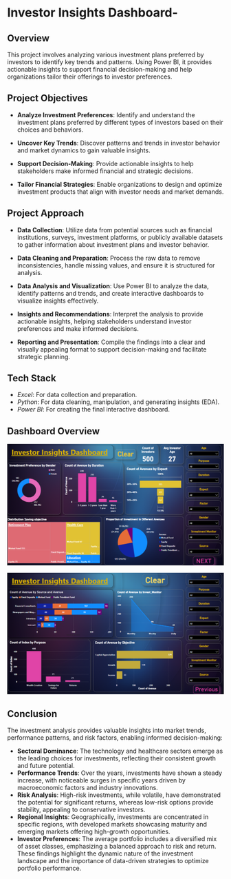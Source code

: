# Investor Insights Dashboard-
## Overview 
This project involves analyzing various investment plans preferred by investors to identify key trends and patterns. Using Power BI, it provides actionable insights to support financial decision-making and help organizations tailor their offerings to investor preferences.


## Project Objectives
 * **Analyze Investment Preferences**:
Identify and understand the investment plans preferred by different types of investors based on their choices and behaviors.

 * **Uncover Key Trends**:
Discover patterns and trends in investor behavior and market dynamics to gain valuable insights.

 * **Support Decision-Making**:
Provide actionable insights to help stakeholders make informed financial and strategic decisions.

 * **Tailor Financial Strategies**:
Enable organizations to design and optimize investment products that align with investor needs and market demands.


## Project Approach
 * **Data Collection**:
Utilize data from potential sources such as financial institutions, surveys, investment platforms, or publicly available datasets to gather information about investment plans and investor behavior.

 * **Data Cleaning and Preparation**:
Process the raw data to remove inconsistencies, handle missing values, and ensure it is structured for analysis.

 * **Data Analysis and Visualization**:
Use Power BI to analyze the data, identify patterns and trends, and create interactive dashboards to visualize insights effectively.

 * **Insights and Recommendations**:
Interpret the analysis to provide actionable insights, helping stakeholders understand investor preferences and make informed decisions.

 * **Reporting and Presentation**:
Compile the findings into a clear and visually appealing format to support decision-making and facilitate strategic planning.


## Tech Stack
* *Excel*: For data collection and preparation.
* *Python*: For data cleaning, manipulation, and generating insights (EDA).
* *Power BI*: For creating the final interactive dashboard.


## Dashboard Overview
![Dashboard Image](Project%20image/Invest_Main.png)

![Investors Insights](Project%20image/Invest_insight.png)



## Conclusion
The investment analysis provides valuable insights into market trends, performance patterns, and risk factors, enabling informed decision-making:

* **Sectoral Dominance**: The technology and healthcare sectors emerge as the leading choices for investments, reflecting their consistent growth and future potential.
* **Performance Trends**: Over the years, investments have shown a steady increase, with noticeable surges in specific years driven by macroeconomic factors and industry innovations.
* **Risk Analysis**: High-risk investments, while volatile, have demonstrated the potential for significant returns, whereas low-risk options provide stability, appealing to conservative investors.
* **Regional Insights**: Geographically, investments are concentrated in specific regions, with developed markets showcasing maturity and emerging markets offering high-growth opportunities.
* **Investor Preferences**: The average portfolio includes a diversified mix of asset classes, emphasizing a balanced approach to risk and return.
These findings highlight the dynamic nature of the investment landscape and the importance of data-driven strategies to optimize portfolio performance.

















